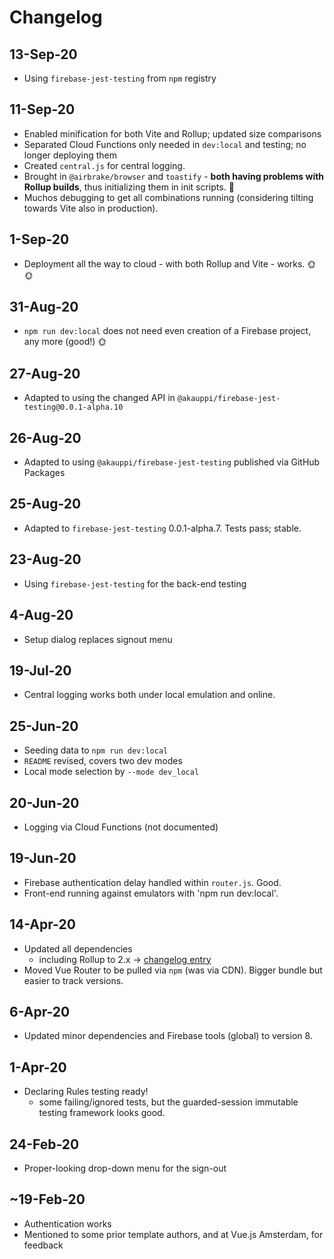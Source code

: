 # Changelog

## 13-Sep-20

- Using `firebase-jest-testing` from `npm` registry

## 11-Sep-20

- Enabled minification for both Vite and Rollup; updated size comparisons
- Separated Cloud Functions only needed in `dev:local` and testing; no longer deploying them
- Created `central.js` for central logging.
- Brought in `@airbrake/browser` and `toastify` - **both having problems with Rollup builds**, thus initializing them in init scripts. 💩
- Muchos debugging to get all combinations running (considering tilting towards Vite also in production).

## 1-Sep-20

- Deployment all the way to cloud - with both Rollup and Vite - works. 🌞🌞

## 31-Aug-20

- `npm run dev:local` does not need even creation of a Firebase project, any more (good!) 🌞 

## 27-Aug-20

- Adapted to using the changed API in `@akauppi/firebase-jest-testing@0.0.1-alpha.10`

## 26-Aug-20

- Adapted to using `@akauppi/firebase-jest-testing` published via GitHub Packages

## 25-Aug-20

- Adapted to `firebase-jest-testing` 0.0.1-alpha.7. Tests pass; stable.

## 23-Aug-20

- Using `firebase-jest-testing` for the back-end testing
 
## 4-Aug-20

- Setup dialog replaces signout menu

## 19-Jul-20

- Central logging works both under local emulation and online.

## 25-Jun-20

- Seeding data to `npm run dev:local`
- `README` revised, covers two dev modes
- Local mode selection by `--mode dev_local`

## 20-Jun-20

- Logging via Cloud Functions (not documented)

## 19-Jun-20

- Firebase authentication delay handled within `router.js`. Good.
- Front-end running against emulators with 'npm run dev:local'.

## 14-Apr-20

- Updated all dependencies
   - including Rollup to 2.x -> [changelog entry](https://github.com/rollup/rollup/releases/tag/v2.0.0)
- Moved Vue Router to be pulled via `npm` (was via CDN). Bigger bundle but easier to track versions.

## 6-Apr-20

- Updated minor dependencies and Firebase tools (global) to version 8.

## 1-Apr-20

- Declaring Rules testing ready!
  - some failing/ignored tests, but the guarded-session immutable testing framework looks good.

## 24-Feb-20

- Proper-looking drop-down menu for the sign-out

## ~19-Feb-20

- Authentication works
- Mentioned to some prior template authors, and at Vue.js Amsterdam, for feedback
